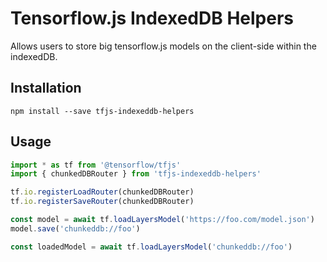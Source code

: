 # Tensorflow.js IndexedDB Helpers
Allows users to store big tensorflow.js models on the client-side within the indexedDB.

## Installation
```
npm install --save tfjs-indexeddb-helpers
```

## Usage

```js
import * as tf from '@tensorflow/tfjs'
import { chunkedDBRouter } from 'tfjs-indexeddb-helpers'

tf.io.registerLoadRouter(chunkedDBRouter)
tf.io.registerSaveRouter(chunkedDBRouter)

const model = await tf.loadLayersModel('https://foo.com/model.json')
model.save('chunkeddb://foo')

const loadedModel = await tf.loadLayersModel('chunkeddb://foo')
```

<!-- ### loadAndStoreLayersModel(url: String, id: String)
To not make 2 requests to load a model, only use the loader in this package. Once the model gets loaded it will also get stored in the IndexedDB.

```js
import { loadAndStoreLayersModel } from 'tfjs-indexeddb-helpers';

const modelArtifacts = await loadAndStoreLayersModel('https://foo.com/model.json', 'foo');
```

### loadFromIndexedDb(id: String)

```js
import { loadFromIndexedDb } from 'tfjs-indexeddb-helpers';

const modelArtifacts = await loadFromIndexedDb('foo');
``` -->